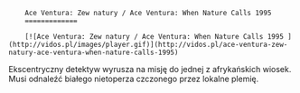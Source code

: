 
        Ace Ventura: Zew natury / Ace Ventura: When Nature Calls 1995 
        =============
        
        [![Ace Ventura: Zew natury / Ace Ventura: When Nature Calls 1995 ](http://vidos.pl/images/player.gif)](http://vidos.pl/ace-ventura-zew-natury-ace-ventura-when-nature-calls-1995)
        
        
 Ekscentryczny detektyw wyrusza na misję do jednej z afrykańskich wiosek. Musi odnaleźć białego nietoperza czczonego przez lokalne plemię.
    